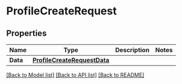# ProfileCreateRequest

## Properties

Name | Type | Description | Notes
------------ | ------------- | ------------- | -------------
**Data** | [**ProfileCreateRequestData**](ProfileCreateRequest_data.md) |  | 

[[Back to Model list]](../README.md#documentation-for-models) [[Back to API list]](../README.md#documentation-for-api-endpoints) [[Back to README]](../README.md)



